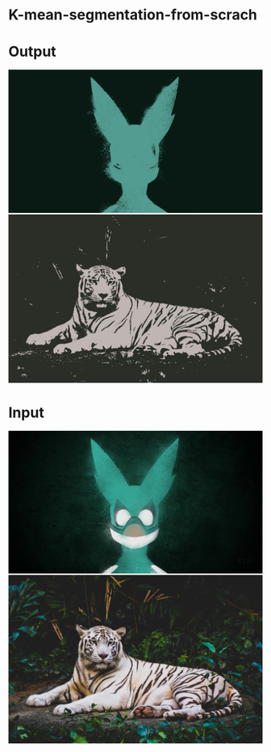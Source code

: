 # K-mean-segmentation-from-scrach

# Output
![Image](output/deku_kmean.jpg)
![Image](output/cat_kmean.jpg)



# Input
![Image](output/deku.jpg)
![Image](output/cat.JPG)

